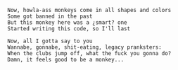     Now, howla-ass monkeys come in all shapes and colors
    Some got banned in the past
    But this monkey here was a ¿smart? one
    Started writing this code, so I'll last
    
    Now, all I gotta say to you
    Wannabe, gonnabe, shit-eating, legacy pranksters:
    When the clubs jump off, what the fuck you gonna do?
    Damn, it feels good to be a monkey...

